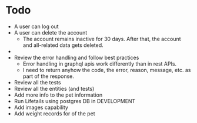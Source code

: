 
# Todo

- A user can log out
- A user can delete the account
  - The account remains inactive for 30 days. After that, the account and all-related data gets deleted.
-
- Review the error handling and follow best practices
  - Error handling in graphql apis work differently than in rest APIs.
  - I need to return anyhow the code, the error, reason, message, etc. as part of the response.
- Review all the tests
- Review all the entities (and tests)
- Add more info to the pet information
- Run Lifetails using postgres DB in DEVELOPMENT
- Add images capability
- Add weight records for of the pet
